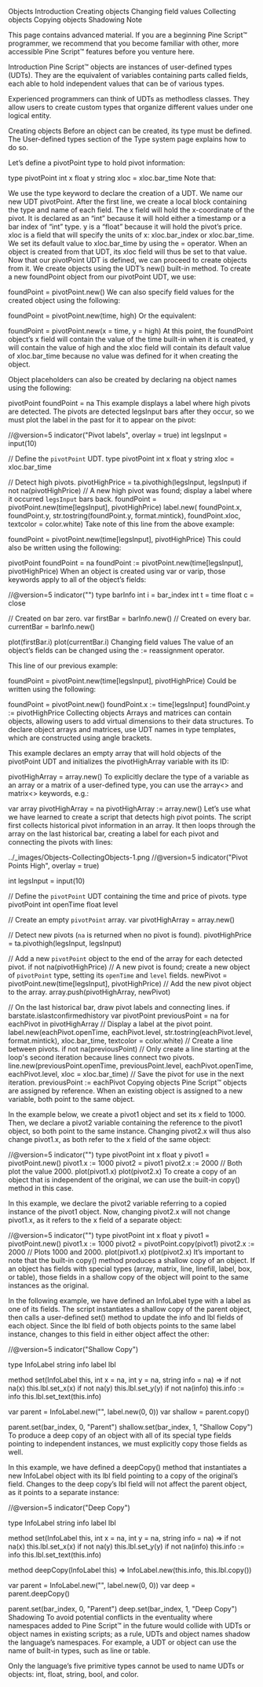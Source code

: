 Objects
Introduction
Creating objects
Changing field values
Collecting objects
Copying objects
Shadowing
Note

This page contains advanced material. If you are a beginning Pine Script™ programmer, we recommend that you become familiar with other, more accessible Pine Script™ features before you venture here.

Introduction
Pine Script™ objects are instances of user-defined types (UDTs). They are the equivalent of variables containing parts called fields, each able to hold independent values that can be of various types.

Experienced programmers can think of UDTs as methodless classes. They allow users to create custom types that organize different values under one logical entity.

Creating objects
Before an object can be created, its type must be defined. The User-defined types section of the Type system page explains how to do so.

Let’s define a pivotPoint type to hold pivot information:

type pivotPoint
    int x
    float y
    string xloc = xloc.bar_time
Note that:

We use the type keyword to declare the creation of a UDT.
We name our new UDT pivotPoint.
After the first line, we create a local block containing the type and name of each field.
The x field will hold the x-coordinate of the pivot. It is declared as an “int” because it will hold either a timestamp or a bar index of “int” type.
y is a “float” because it will hold the pivot’s price.
xloc is a field that will specify the units of x: xloc.bar_index or xloc.bar_time. We set its default value to xloc.bar_time by using the = operator. When an object is created from that UDT, its xloc field will thus be set to that value.
Now that our pivotPoint UDT is defined, we can proceed to create objects from it. We create objects using the UDT’s new() built-in method. To create a new foundPoint object from our pivotPoint UDT, we use:

foundPoint = pivotPoint.new()
We can also specify field values for the created object using the following:

foundPoint = pivotPoint.new(time, high)
Or the equivalent:

foundPoint = pivotPoint.new(x = time, y = high)
At this point, the foundPoint object’s x field will contain the value of the time built-in when it is created, y will contain the value of high and the xloc field will contain its default value of xloc.bar_time because no value was defined for it when creating the object.

Object placeholders can also be created by declaring na object names using the following:

pivotPoint foundPoint = na
This example displays a label where high pivots are detected. The pivots are detected legsInput bars after they occur, so we must plot the label in the past for it to appear on the pivot:

//@version=5
indicator("Pivot labels", overlay = true)
int legsInput = input(10)

// Define the `pivotPoint` UDT.
type pivotPoint
    int x
    float y
    string xloc = xloc.bar_time

// Detect high pivots.
pivotHighPrice = ta.pivothigh(legsInput, legsInput)
if not na(pivotHighPrice)
    // A new high pivot was found; display a label where it occurred `legsInput` bars back.
    foundPoint = pivotPoint.new(time[legsInput], pivotHighPrice)
    label.new(
      foundPoint.x,
      foundPoint.y,
      str.tostring(foundPoint.y, format.mintick),
      foundPoint.xloc,
      textcolor = color.white)
Take note of this line from the above example:

foundPoint = pivotPoint.new(time[legsInput], pivotHighPrice)
This could also be written using the following:

pivotPoint foundPoint = na
foundPoint := pivotPoint.new(time[legsInput], pivotHighPrice)
When an object is created using var or varip, those keywords apply to all of the object’s fields:

//@version=5
indicator("")
type barInfo
    int i = bar_index
    int t = time
    float c = close

// Created on bar zero.
var firstBar = barInfo.new()
// Created on every bar.
currentBar = barInfo.new()

plot(firstBar.i)
plot(currentBar.i)
Changing field values
The value of an object’s fields can be changed using the := reassignment operator.

This line of our previous example:

foundPoint = pivotPoint.new(time[legsInput], pivotHighPrice)
Could be written using the following:

foundPoint = pivotPoint.new()
foundPoint.x := time[legsInput]
foundPoint.y := pivotHighPrice
Collecting objects
Arrays and matrices can contain objects, allowing users to add virtual dimensions to their data structures. To declare object arrays and matrices, use UDT names in type templates, which are constructed using angle brackets.

This example declares an empty array that will hold objects of the pivotPoint UDT and initializes the pivotHighArray variable with its ID:

pivotHighArray = array.new<pivotPoint>()
To explicitly declare the type of a variable as an array or a matrix of a user-defined type, you can use the array<> and matrix<> keywords, e.g.:

var array<pivotPoint> pivotHighArray = na
pivotHighArray := array.new<pivotPoint>()
Let’s use what we have learned to create a script that detects high pivot points. The script first collects historical pivot information in an array. It then loops through the array on the last historical bar, creating a label for each pivot and connecting the pivots with lines:

../_images/Objects-CollectingObjects-1.png
//@version=5
indicator("Pivot Points High", overlay = true)

int legsInput = input(10)

// Define the `pivotPoint` UDT containing the time and price of pivots.
type pivotPoint
    int openTime
    float level

// Create an empty `pivotPoint` array.
var pivotHighArray = array.new<pivotPoint>()

// Detect new pivots (`na` is returned when no pivot is found).
pivotHighPrice = ta.pivothigh(legsInput, legsInput)

// Add a new `pivotPoint` object to the end of the array for each detected pivot.
if not na(pivotHighPrice)
    // A new pivot is found; create a new object of `pivotPoint` type, setting its `openTime` and `level` fields.
    newPivot = pivotPoint.new(time[legsInput], pivotHighPrice)
    // Add the new pivot object to the array.
    array.push(pivotHighArray, newPivot)

// On the last historical bar, draw pivot labels and connecting lines.
if barstate.islastconfirmedhistory
    var pivotPoint previousPoint = na
    for eachPivot in pivotHighArray
        // Display a label at the pivot point.
        label.new(eachPivot.openTime, eachPivot.level, str.tostring(eachPivot.level, format.mintick), xloc.bar_time, textcolor = color.white)
        // Create a line between pivots.
        if not na(previousPoint)
            // Only create a line starting at the loop's second iteration because lines connect two pivots.
            line.new(previousPoint.openTime, previousPoint.level, eachPivot.openTime, eachPivot.level, xloc = xloc.bar_time)
        // Save the pivot for use in the next iteration.
        previousPoint := eachPivot
Copying objects
Pine Script™ objects are assigned by reference. When an existing object is assigned to a new variable, both point to the same object.

In the example below, we create a pivot1 object and set its x field to 1000. Then, we declare a pivot2 variable containing the reference to the pivot1 object, so both point to the same instance. Changing pivot2.x will thus also change pivot1.x, as both refer to the x field of the same object:

//@version=5
indicator("")
type pivotPoint
    int x
    float y
pivot1 = pivotPoint.new()
pivot1.x := 1000
pivot2 = pivot1
pivot2.x := 2000
// Both plot the value 2000.
plot(pivot1.x)
plot(pivot2.x)
To create a copy of an object that is independent of the original, we can use the built-in copy() method in this case.

In this example, we declare the pivot2 variable referring to a copied instance of the pivot1 object. Now, changing pivot2.x will not change pivot1.x, as it refers to the x field of a separate object:

//@version=5
indicator("")
type pivotPoint
    int x
    float y
pivot1 = pivotPoint.new()
pivot1.x := 1000
pivot2 = pivotPoint.copy(pivot1)
pivot2.x := 2000
// Plots 1000 and 2000.
plot(pivot1.x)
plot(pivot2.x)
It’s important to note that the built-in copy() method produces a shallow copy of an object. If an object has fields with special types (array, matrix, line, linefill, label, box, or table), those fields in a shallow copy of the object will point to the same instances as the original.

In the following example, we have defined an InfoLabel type with a label as one of its fields. The script instantiates a shallow copy of the parent object, then calls a user-defined set() method to update the info and lbl fields of each object. Since the lbl field of both objects points to the same label instance, changes to this field in either object affect the other:

//@version=5
indicator("Shallow Copy")

type InfoLabel
    string info
    label  lbl

method set(InfoLabel this, int x = na, int y = na, string info = na) =>
    if not na(x)
        this.lbl.set_x(x)
    if not na(y)
        this.lbl.set_y(y)
    if not na(info)
        this.info := info
        this.lbl.set_text(this.info)

var parent  = InfoLabel.new("", label.new(0, 0))
var shallow = parent.copy()

parent.set(bar_index, 0, "Parent")
shallow.set(bar_index, 1, "Shallow Copy")
To produce a deep copy of an object with all of its special type fields pointing to independent instances, we must explicitly copy those fields as well.

In this example, we have defined a deepCopy() method that instantiates a new InfoLabel object with its lbl field pointing to a copy of the original’s field. Changes to the deep copy’s lbl field will not affect the parent object, as it points to a separate instance:

//@version=5
indicator("Deep Copy")

type InfoLabel
    string info
    label  lbl

method set(InfoLabel this, int x = na, int y = na, string info = na) =>
    if not na(x)
        this.lbl.set_x(x)
    if not na(y)
        this.lbl.set_y(y)
    if not na(info)
        this.info := info
        this.lbl.set_text(this.info)

method deepCopy(InfoLabel this) =>
    InfoLabel.new(this.info, this.lbl.copy())

var parent = InfoLabel.new("", label.new(0, 0))
var deep   = parent.deepCopy()

parent.set(bar_index, 0, "Parent")
deep.set(bar_index, 1, "Deep Copy")
Shadowing
To avoid potential conflicts in the eventuality where namespaces added to Pine Script™ in the future would collide with UDTs or object names in existing scripts; as a rule, UDTs and object names shadow the language’s namespaces. For example, a UDT or object can use the name of built-in types, such as line or table.

Only the language’s five primitive types cannot be used to name UDTs or objects: int, float, string, bool, and color.